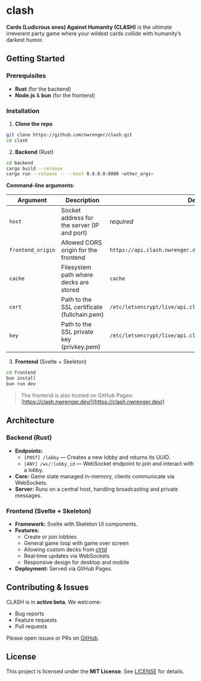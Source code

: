 # clash

**Cards (Ludicrous ones) Against Humanity (CLASH)** is the ultimate irreverent party game where your wildest cards collide with humanity’s darkest humor.

## Getting Started

### Prerequisites

- **Rust** (for the backend)
- **Node.js** & **bun** (for the frontend)

### Installation

1. **Clone the repo**

```bash
git clone https://github.com/nwrenger/clash.git
cd clash
```

2. **Backend** (Rust)

```bash
cd backend
cargo build --release
cargo run --release -- --host 0.0.0.0:8080 <other_args>
```

**Command-line arguments**:

| Argument          | Description                                 | Default                                                      |
| ----------------- | ------------------------------------------- | ------------------------------------------------------------ |
| `host`            | Socket address for the server (IP and port) | _required_                                                   |
| `frontend_origin` | Allowed CORS origin for the frontend        | `https://api.clash.nwrenger.dev`                             |
| `cache`           | Filesystem path where decks are stored      | `cache`                                                      |
| `cert`            | Path to the SSL certificate (fullchain.pem) | `/etc/letsencrypt/live/api.clash.nwrenger.dev/fullchain.pem` |
| `key`             | Path to the SSL private key (privkey.pem)   | `/etc/letsencrypt/live/api.clash.nwrenger.dev/privkey.pem`   |

3. **Frontend** (Svelte + Skeleton)

```bash
cd frontend
bun install
bun run dev
```

> The frontend is also hosted on GitHub Pages: [https://clash.nwrenger.dev/](https://clash.nwrenger.dev/)

## Architecture

### Backend (Rust)

- **Endpoints:**
  - `[POST] /lobby` — Creates a new lobby and returns its UUID.
  - `[ANY] /ws/:lobby_id` — WebSocket endpoint to join and interact with a lobby.
- **Core:** Game state managed in-memory, clients communicate via WebSockets.
- **Server:** Runs on a central host, handling broadcasting and private messages.

### Frontend (Svelte + Skeleton)

- **Framework:** Svelte with Skeleton UI components.
- **Features:**
  - Create or join lobbies
  - General game loop with game over screen
  - Allowing custom decks from [clrtd](https://cast.clrtd.com/)
  - Real‑time updates via WebSockets
  - Responsive design for desktop and mobile
- **Deployment:** Served via GitHub Pages.

## Contributing & Issues

CLASH is in **active beta**. We welcome:

- Bug reports
- Feature requests
- Pull requests

Please open issues or PRs on [GitHub](https://github.com/nwrenger/clash/issues).

## License

This project is licensed under the **MIT License**. See [LICENSE](./LICENSE) for details.
